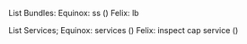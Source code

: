 List Bundles:
Equinox: ss (<prefix>)
Felix: lb

List Services;
Equinox: services (<service-filter>)
Felix: inspect cap service (<bundleId>)